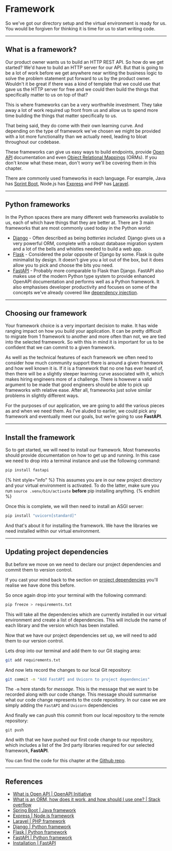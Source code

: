 # Framework

So we've got our directory setup and the virtual environment is ready for us. You would be forgiven for thinking it is time for us to start writing code.

***

## What is a framework?

Our product owner wants us to build an HTTP REST API. So how do we get started? We'd have to build an HTTP server for our API. But that is going to be a lot of work before we get anywhere near writing the business logic to solve the problem statement put forward to us by the product owner. Wouldn't it be great if there was a kind of template that we could use that gave us the HTTP server for free and we could then build the things that specifically matter to us on top of that?

This is where frameworks can be a very worthwhile investment. They take away a lot of work required up front from us and allow us to spend more time building the things that matter specifically to us.&#x20;

That being said, they do come with their own learning curve. And depending on the type of framework we've chosen we might be provided with a lot more functionality than we actually need, leading to bloat throughout our codebase.

These frameworks can give us easy ways to build endpoints, provide [Open API](https://www.openapis.org/what-is-openapi) documentation and even [Object Relational Mappings](https://stackoverflow.com/questions/1279613/what-is-an-orm-how-does-it-work-and-how-should-i-use-one) (ORMs). If you don't know what these mean, don't worry we'll be covering them in this chapter.&#x20;

There are commonly used frameworks in each language. For example, Java has [Sprint Boot](https://spring.io/projects/spring-boot), Node.js has [Express](http://expressjs.com/) and PHP has [Laravel](https://laravel.com/).

***

## Python frameworks

In the Python spaces there are many different web frameworks available to us, each of which have things that they are better at. There are 3 main frameworks that are most commonly used today in the Python world:

* [Django](https://www.djangoproject.com/) - Often described as being _batteries included._ Django gives us a very powerful ORM, complete with a robust database migration system and a lot of the bells and whistles needed to build a web app.
* [Flask](https://flask.palletsprojects.com/en/3.0.x/) - Considered the polar opposite of Django by some. Flask is quite minimalist by design. It doesn't give you a lot out of the box, but it does allow you to pick and choose the bits you need.&#x20;
* [FastAPI](https://fastapi.tiangolo.com/) - Probably more comparable to Flask than Django. FastAPI also makes use of the modern Python type system to provide enhanced OpenAPI documentation and performs well as a Python framework. It also emphasises developer productivity and focuses on some of the concepts we've already covered like [dependency injection](../fundementals/dependency-injection.md). &#x20;

***

## Choosing our framework

Your framework choice is a very important decision to make. It has wide ranging impact on how you build your application. It can be pretty difficult to migrate from 1 framework to another and more often than not, we are tied into the selected framework. So with this in mind it is important for us to be confident that we can commit to a given framework.

As welll as the technical features of each framework we often need to consider how much community support there is around a given framework and how well known it is. If it is a framework that no one has ever heard of, then there will be a slightly steeper learning curve associated with it, which makes hiring engineers more of a challenge. There is however a valid argument to be made that good engineers should be able to pick up frameworks with relative ease. After all, frameworks just solve similar problems in slightly different ways.&#x20;

For the purposes of our application, we are going to add the various pieces as and when we need them. As I've aluded to earlier, we could pick any framework and eventually meet our goals, but we're going to use **FastAPI**.&#x20;

***

## Install the framework

So to get started, we will need to install our framework. Most frameworks should provide documentation on how to get up and running. In this case we need to drop into a terminal instance and use the following command:

```sh
pip install fastapi
```

{% hint style="info" %}
This assumes you are in our new project directory and your virtual environment is activated. To do the latter, make sure you run `source .venv/bin/activate` **before** pip installing anything.&#x20;
{% endhint %}

Once this is complete, we will then need to install an ASGI server:

```sh
pip install "uvicorn[standard]"
```

And that's about it for installing the framework. We have the libraries we need installed within our virtual environment.&#x20;

***

## Updating project dependencies

But before we move on we need to declare our project dependencies and commit them to version control.

If you cast your mind back to the section on [project dependencies](../getting-started/environment-setup.md#project-dependencies) you'll realise we have done this before.

So once again drop into your terminal with the following command:

```sh
pip freeze > requirements.txt
```

This will take all the dependencies which are currently installed in our virtual environment and create a list of dependencies. This will include the name of each library and the version which has been installed.

Now that we have our project dependencies set up, we will need to add them to our version control.&#x20;

Lets drop into our terminal and add them to our Git staging area:

```sh
git add requirements.txt
```

And now lets record the changes to our local Git repository:

```sh
git commit -m "Add FastAPI and Uvicorn to project dependencies"
```

The `-m` here stands for _message_. This is the message that we want to be recorded along with our code change. This message should summarise what our code change represents to the code repository. In our case we are simply adding the `FastAPI` and `Uvicorn` dependencies

And finally we can _push_ this commit from our local repository to the remote repository:

```
git push 
```

And with that we have pushed our first code change to our repository, which includes a list of the 3rd party libraries required for our selected framework, **FastAPI**.

You can find the code for this chapter at the [Github repo](https://github.com/A-Ashiq/learning-python-with-tdd-building-an-application-part-one).

***

## References

* [What is Open API | OpenAPI Initiative](https://www.openapis.org/what-is-openapi)
* [What is an ORM, how does it work, and how should I use one? | Stack overflow](https://stackoverflow.com/questions/1279613/what-is-an-orm-how-does-it-work-and-how-should-i-use-one)
* [Spring Boot | Java framework](https://spring.io/projects/spring-boot)
* [Express | Node.js framework](http://expressjs.com/)
* [Laravel | PHP framework](https://laravel.com/)
* [Django | Python framework](https://www.djangoproject.com/)
* [Flask | Python framework](https://flask.palletsprojects.com/en/3.0.x/)
* [FastAPI | Python framework](https://fastapi.tiangolo.com/)
* [Installation | FastAPI](https://fastapi.tiangolo.com/#installation)
